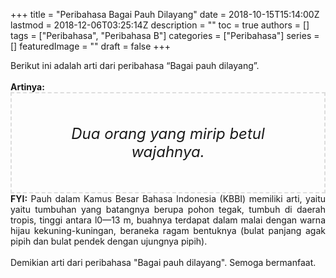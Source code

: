 +++
title = "Peribahasa Bagai Pauh Dilayang"
date = 2018-10-15T15:14:00Z
lastmod = 2018-12-06T03:25:14Z
description = ""
toc = true
authors = []
tags = ["Peribahasa", "Peribahasa B"]
categories = ["Peribahasa"]
series = []
featuredImage = ""
draft = false
+++

<div dir="ltr" style="text-align: left;" trbidi="on"><div style="text-align: justify;">Berikut ini adalah arti dari peribahasa “Bagai pauh dilayang”.</div><br /><div style="text-align: justify;"><b>Artinya:</b></div><div style="border: 2px dashed #ddd; font-size: 24px; height: auto; margin: 0 auto; padding: 50px; text-align: center; width: auto;"><i>Dua orang yang mirip betul wajahnya.</i></div><div style="text-align: justify;"><b>FYI:</b> Pauh dalam Kamus Besar Bahasa Indonesia (KBBI) memiliki arti, yaitu yaitu tumbuhan yang batangnya berupa pohon tegak, tumbuh di daerah tropis, tinggi antara l0—13 m, buahnya terdapat dalam malai dengan warna hijau kekuning-kuningan, beraneka ragam bentuknya (bulat panjang agak pipih dan bulat pendek dengan ujungnya pipih).</div><div style="text-align: justify;"><br /></div><div style="text-align: justify;">Demikian arti dari peribahasa "Bagai pauh dilayang". Semoga bermanfaat.</div></div>
